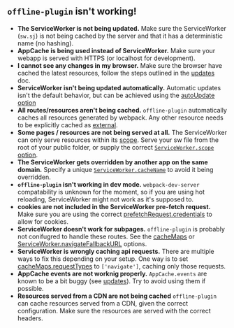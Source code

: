 ## `offline-plugin` isn't working!

* **The ServiceWorker is not being updated.** Make sure the ServiceWorker (`sw.sj`) is not being cached by the server and that it has a deterministic name (no hashing).
* **AppCache is being used instead of ServiceWorker.** Make sure your webapp is served with HTTPS (or localhost for development).
* **I cannot see any changes in my browser.** Make sure the browser have cached the latest resources, follow the steps outlined in the [updates](updates.md) doc.
* **ServiceWorker isn't being updated automatically.** Automatic updates isn't the default behavior, but can be achieved using the [autoUpdate option](options.md#autoupdate-true--number)
* **All routes/resources aren't being cached.** `offline-plugin` automatically caches all resources generated by webpack. Any other resource needs to be explicitly cached as [external](options.md#externals-arraystring).
* **Some pages / resources are not being served at all.** The ServiceWorker can only serve resources within its [scope](https://developer.mozilla.org/en-US/docs/Web/API/ServiceWorkerContainer/register). Serve your sw file from the root of your public folder, or supply the correct [`ServiceWorker.scope` option](options.md#serviceworker-object--null--false).
* **The ServiceWorker gets overridden by another app on the same domain.** Specify a unique [`ServiceWorker.cacheName`](options.md#serviceworker-object--null--false) to avoid it being overridden.
* **`offline-plugin` isn't working in dev mode.** `webpack-dev-server` compatability is unknown for the moment, so if you are using hot reloading, ServiceWorker might not work as it's supposed to.
* **cookies are not included in the ServiceWorker pre-fetch request.** Make sure you are using the correct [prefetchRequest.credentials](options.md#serviceworker-object--null--false) to allow for cookies.
* **ServiceWorker doesn't work for subpages.** `offline-plugin` is probably not conifugred to handle these routes. See the [cacheMaps](cache-maps.md) or [ServiceWorker.navigateFallbackURL](options.md#serviceworker-object--null--false) options.
* **ServiceWorker is wrongly caching api requests.** There are multiple ways to fix this depending on your setup. One way is to set [cacheMaps.requestTypes](cache-maps.md) to `['navigate']`, caching only those requests.
* **AppCache events are not worknig properly.** `AppCache.events` are known to be a bit buggy (see [updates](updates.md)). Try to avoid using them if possible.
* **Resources served from a CDN are not being cached** `offline-plugin` can cache resources served from a CDN, given the correct configuration. Make sure the resources are served with the correct headers.
